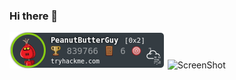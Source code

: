 ### Hi there 👋

![TryHackMe Badge](https://github.com/pietervoorschot/pietervoorschot/blob/master/assets/tryhackme-badge.png)
![ScreenShot](https://raw.githubusercontent.com/pietervoorschot/pietervoorschot/blob/master/assets/tryhackme-badge.png)

